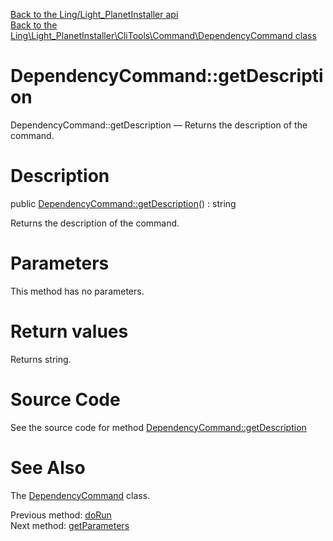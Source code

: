 [Back to the Ling/Light_PlanetInstaller api](https://github.com/lingtalfi/Light_PlanetInstaller/blob/master/doc/api/Ling/Light_PlanetInstaller.md)<br>
[Back to the Ling\Light_PlanetInstaller\CliTools\Command\DependencyCommand class](https://github.com/lingtalfi/Light_PlanetInstaller/blob/master/doc/api/Ling/Light_PlanetInstaller/CliTools/Command/DependencyCommand.md)


DependencyCommand::getDescription
================



DependencyCommand::getDescription — Returns the description of the command.




Description
================


public [DependencyCommand::getDescription](https://github.com/lingtalfi/Light_PlanetInstaller/blob/master/doc/api/Ling/Light_PlanetInstaller/CliTools/Command/DependencyCommand/getDescription.md)() : string




Returns the description of the command.




Parameters
================

This method has no parameters.


Return values
================

Returns string.








Source Code
===========
See the source code for method [DependencyCommand::getDescription](https://github.com/lingtalfi/Light_PlanetInstaller/blob/master/CliTools/Command/DependencyCommand.php#L171-L176)


See Also
================

The [DependencyCommand](https://github.com/lingtalfi/Light_PlanetInstaller/blob/master/doc/api/Ling/Light_PlanetInstaller/CliTools/Command/DependencyCommand.md) class.

Previous method: [doRun](https://github.com/lingtalfi/Light_PlanetInstaller/blob/master/doc/api/Ling/Light_PlanetInstaller/CliTools/Command/DependencyCommand/doRun.md)<br>Next method: [getParameters](https://github.com/lingtalfi/Light_PlanetInstaller/blob/master/doc/api/Ling/Light_PlanetInstaller/CliTools/Command/DependencyCommand/getParameters.md)<br>

